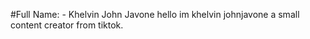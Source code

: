 #Full Name: - Khelvin John Javone
hello im khelvin johnjavone a small content creator from tiktok.

